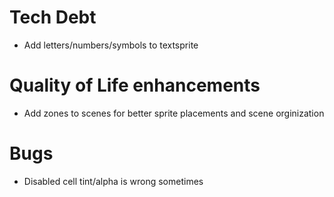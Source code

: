 # Tech Debt
* Add letters/numbers/symbols to textsprite

# Quality of Life enhancements
* Add zones to scenes for better sprite placements and scene orginization 

# Bugs
* Disabled cell tint/alpha is wrong sometimes